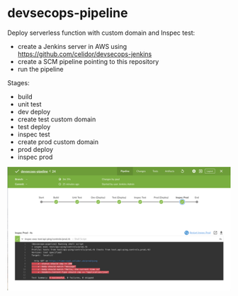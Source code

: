 # devsecops-pipeline

Deploy serverless function with custom domain and Inspec test:

* create a Jenkins server in AWS using https://github.com/celidor/devsecops-jenkins
* create a SCM pipeline pointing to this repository
* run the pipeline

Stages:

* build
* unit test
* dev deploy
* create test custom domain
* test deploy
* inspec test
* create prod custom domain
* prod deploy
* inspec prod

![alt text](devsecops-pipeline.png "DevSecOps Pipeline")
